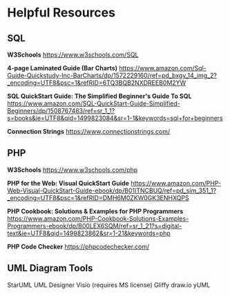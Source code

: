 # Helpful Resources


## SQL 


**W3Schools**
https://www.w3schools.com/SQL

**4-page Laminated Guide (Bar Charts)**
https://www.amazon.com/Sql-Guide-Quickstudy-Inc-BarCharts/dp/1572229160/ref=pd_bxgy_14_img_2?_encoding=UTF8&psc=1&refRID=6TQ3BQB2NXDREEB0M2YW

**SQL QuickStart Guide: The Simplified Beginner's Guide To SQL**
https://www.amazon.com/SQL-QuickStart-Guide-Simplified-Beginners/dp/1508767483/ref=sr_1_1?s=books&ie=UTF8&qid=1499823084&sr=1-1&keywords=sql+for+beginners

**Connection Strings**
https://www.connectionstrings.com/


## PHP

**W3Schools**
https://www.w3schools.com/php

**PHP for the Web: Visual QuickStart Guide**
https://www.amazon.com/PHP-Web-Visual-QuickStart-Guide-ebook/dp/B01ITNCBUQ/ref=pd_sim_351_1?_encoding=UTF8&psc=1&refRID=DMH6M0ZKW0GK3ENHXQPS

**PHP Cookbook: Solutions & Examples for PHP Programmers**
https://www.amazon.com/PHP-Cookbook-Solutions-Examples-Programmers-ebook/dp/B00LEX6SQM/ref=sr_1_21?s=digital-text&ie=UTF8&qid=1499823862&sr=1-21&keywords=php

**PHP Code Checker**
https://phpcodechecker.com/


## UML Diagram Tools

StarUML
UML Designer
Visio (requires MS license)
Gliffy
draw.io
yUML